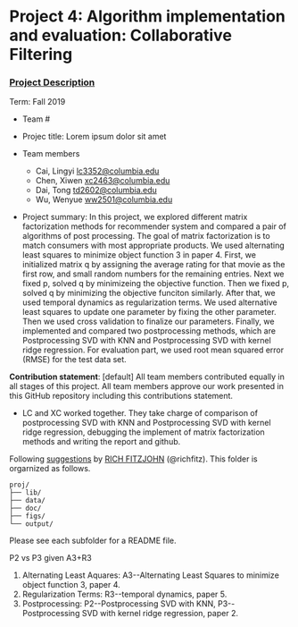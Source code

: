# Project 4: Algorithm implementation and evaluation: Collaborative Filtering

### [Project Description](doc/project4_desc.md)

Term: Fall 2019

+ Team #
+ Projec title: Lorem ipsum dolor sit amet
+ Team members
	+ Cai, Lingyi lc3352@columbia.edu
	+ Chen, Xiwen xc2463@columbia.edu
	+ Dai, Tong td2602@columbia.edu
	+ Wu, Wenyue ww2501@columbia.edu
	
+ Project summary: In this project, we explored different matrix factorization methods for recommender system and compared a pair of algorithms of post processing. The goal of matrix factorization is to match consumers with most appropriate products. We used alternating least squares to minimize object function 3 in paper 4. First, we initialized matrix q by assigning the average rating for that movie as the first row, and small random numbers for the remaining entries. Next we fixed p, solved q by minimizeing the objective function. Then we fixed p, solved q by minimizing the objective funciton similarly. After that, we used temporal dynamics as regularization terms. We used alternative least squares to update one parameter by fixing the other parameter. Then we used cross validation to finalize our parameters. Finally, we implemented and compared two postprocessing methods, which are Postprocessing SVD with KNN and Postprocessing SVD with kernel ridge regression. For evaluation part, we used root mean squared error (RMSE) for the test data set.
	
**Contribution statement**: [default] All team members contributed equally in all stages of this project. All team members approve our work presented in this GitHub repository including this contributions statement. 

+ LC and XC worked together. They take charge of comparison of postprocessing SVD with KNN and Postprocessing SVD with kernel ridge regression, debugging the implement of matrix factorization methods and writing the report and github.



Following [suggestions](http://nicercode.github.io/blog/2013-04-05-projects/) by [RICH FITZJOHN](http://nicercode.github.io/about/#Team) (@richfitz). This folder is orgarnized as follows.

```
proj/
├── lib/
├── data/
├── doc/
├── figs/
└── output/
```

Please see each subfolder for a README file.


P2 vs P3 given A3+R3

1. Alternating Least Aquares: A3--Alternating Least Squares to minimize object function 3, paper 4. 
2. Regularization Terms: R3--temporal dynamics, paper 5.
3. Postprocessing: P2--Postprocessing SVD with KNN, P3--Postprocessing SVD with kernel ridge regression, paper 2. 
